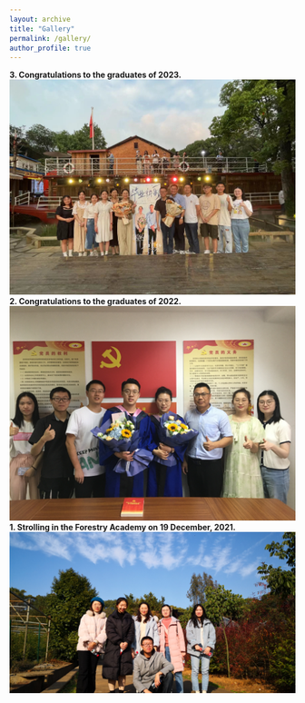 ```yaml
---
layout: archive
title: "Gallery"
permalink: /gallery/
author_profile: true
---
```

<strong>3. Congratulations to the graduates of 2023.</strong>
<img src='/images/gallery/Graduation_2023.JPG'> 
<strong>2. Congratulations to the graduates of 2022.</strong>
<img src='/images/gallery/Graduation_2022.JPG'> 
<strong>1. Strolling in the Forestry Academy on 19 December, 2021.</strong>
<img src='/images/gallery/Trip_1.jpg'> 

